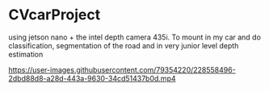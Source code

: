 # CVcarProject
using jetson nano + the intel depth camera 435i. To mount in my car and do classification, segmentation of 
the road and in very junior level depth estimation




https://user-images.githubusercontent.com/79354220/228558496-2dbd88d8-a28d-443a-9630-34cd51437b0d.mp4

